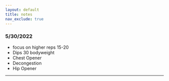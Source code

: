 ```yaml
---
layout: default
title: notes
nav_exclude: true
---
```


### 5/30/2022 

- focus on higher reps 15-20
- Dips 30 bodyweight
- Chest Opener
- Decongestion
- Hip Opener

---

